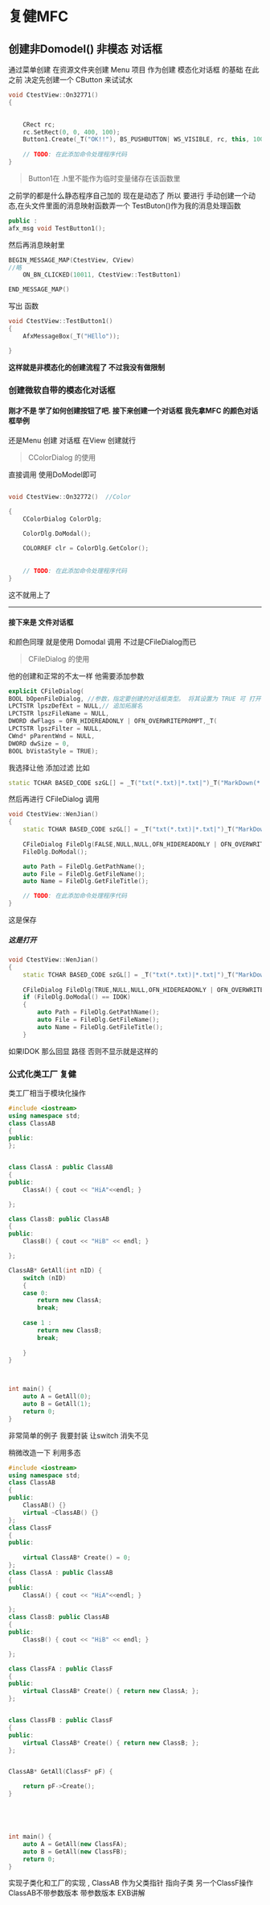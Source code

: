 # 复健MFC

## 创建非Domodel() 非模态 对话框 

通过菜单创建 在资源文件夹创建 Menu 项目 作为创建 模态化对话框 的基础  在此之前 决定先创建一个 CButton 来试试水

```c++
void CtestView::On32771()
{
	

	CRect rc;
	rc.SetRect(0, 0, 400, 100);
	Button1.Create(_T("OK!!"), BS_PUSHBUTTON| WS_VISIBLE, rc, this, 10011);
	
	// TODO: 在此添加命令处理程序代码
}

```

>  Button1在 .h里不能作为临时变量储存在该函数里

之前学的都是什么静态程序自己加的 现在是动态了 所以 要进行 手动创建一个动态,在头文件里面的消息映射函数弄一个 TestButon()作为我的消息处理函数 

```c++
public :
afx_msg void TestButton1();
```

然后再消息映射里 

```c++
BEGIN_MESSAGE_MAP(CtestView, CView)
//略
    ON_BN_CLICKED(10011, CtestView::TestButton1)

END_MESSAGE_MAP()
```

写出 函数

```c++
void CtestView::TestButton1()
{
	AfxMessageBox(_T("HEllo"));

}
```

**这样就是非模态化的创建流程了 不过我没有做限制**

### 创建微软自带的模态化对话框

#### 刚才不是 学了如何创建按钮了吧. 接下来创建一个对话框 我先拿MFC 的颜色对话框举例	

还是Menu 创建 对话框 在View 创建就行

> CColorDialog 的使用

直接调用 使用DoModel即可

```c++

void CtestView::On32772()  //Color

{
	CColorDialog ColorDlg;
	
	ColorDlg.DoModal();

    COLORREF clr = ColorDlg.GetColor();
	
	
	// TODO: 在此添加命令处理程序代码
}
```

这不就用上了

-------

#### 接下来是 文件对话框

和颜色同理 就是使用 Domodal 调用 不过是CFileDialog而已

> CFileDialog 的使用

他的创建和正常的不太一样 他需要添加参数	

```c++
explicit CFileDialog(
BOOL bOpenFileDialog, //参数，指定要创建的对话框类型。 将其设置为 TRUE 可 打开”对话框。FALSE 另存为”对话框。
LPCTSTR lpszDefExt = NULL,// 追加拓展名
LPCTSTR lpszFileName = NULL,
DWORD dwFlags = OFN_HIDEREADONLY | OFN_OVERWRITEPROMPT,_T(
LPCTSTR lpszFilter = NULL,
CWnd* pParentWnd = NULL,
DWORD dwSize = 0,
BOOL bVistaStyle = TRUE);
```

我选择让他 添加过滤 比如

```c++
static TCHAR BASED_CODE szGL[] = _T("txt(*.txt)|*.txt|")_T("MarkDown(*.md)|*.md|")_T("*.*(*.*)|*.*||");
```

然后再进行 CFileDialog 调用

```c++
void CtestView::WenJian()
{
	static TCHAR BASED_CODE szGL[] = _T("txt(*.txt)|*.txt|")_T("MarkDown(*.md)|*.md|")_T("*.*(*.*)|*.*||");
	
	CFileDialog FileDlg(FALSE,NULL,NULL,OFN_HIDEREADONLY | OFN_OVERWRITEPROMPT,szGL);
	FileDlg.DoModal();

	auto Path = FileDlg.GetPathName();
	auto File = FileDlg.GetFileName();
	auto Name = FileDlg.GetFileTitle();

	// TODO: 在此添加命令处理程序代码
}
```

这是保存

##### 这是打开

```c++
void CtestView::WenJian()
{
	static TCHAR BASED_CODE szGL[] = _T("txt(*.txt)|*.txt|")_T("MarkDown(*.md)|*.md|")_T("*.*(*.*)|*.*||");
	
	CFileDialog FileDlg(TRUE,NULL,NULL,OFN_HIDEREADONLY | OFN_OVERWRITEPROMPT,szGL);
	if (FileDlg.DoModal() == IDOK)
	{
		auto Path = FileDlg.GetPathName();
		auto File = FileDlg.GetFileName();
		auto Name = FileDlg.GetFileTitle();
	}

```

如果IDOK 那么回显 路径 否则不显示就是这样的 

### 公式化类工厂 复健

类工厂相当于模块化操作 

```c++
#include <iostream>
using namespace std;
class ClassAB
{
public:
};


class ClassA : public ClassAB
{
public:
	ClassA() { cout << "HiA"<<endl; }

};

class ClassB: public ClassAB
{
public:
	ClassB() { cout << "HiB" << endl; }

};

ClassAB* GetAll(int nID) {
	switch (nID)
	{
	case 0:
		return new ClassA;
		break;
	
	case 1 :
		return new ClassB;
		break;
	
	}
}



int main() {
	auto A = GetAll(0);
	auto B = GetAll(1);
	return 0;
}
```

非常简单的例子 我要封装 让switch 消失不见

稍微改造一下 利用多态

```c++
#include <iostream>
using namespace std;
class ClassAB
{
public:
	ClassAB() {}
	virtual ~ClassAB() {}
};
class ClassF
{
public:
	
	virtual ClassAB* Create() = 0;
};
class ClassA : public ClassAB
{
public:
	ClassA() { cout << "HiA"<<endl; }

};
class ClassB: public ClassAB
{
public:
	ClassB() { cout << "HiB" << endl; }

};

class ClassFA : public ClassF
{
public:
	virtual ClassAB* Create() { return new ClassA; };
};


class ClassFB : public ClassF
{
public:
	virtual ClassAB* Create() { return new ClassB; };
};


ClassAB* GetAll(ClassF* pF) {

	return pF->Create();
}





int main() {
	auto A = GetAll(new ClassFA);
	auto B = GetAll(new ClassFB);
	return 0;
}
```

实现子类化和工厂的实现 , ClassAB 作为父类指针 指向子类 另一个ClassF操作ClassAB不带参数版本 带参数版本 EXB讲解
